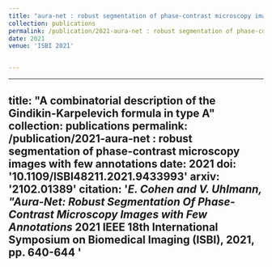 ```yaml
---
title: "aura-net : robust segmentation of phase-contrast microscopy images with few annotations"
collection: publications
permalink: /publication/2021-aura-net : robust segmentation of phase-contrast microscopy images with few annotations
date: 2021
venue: 'ISBI 2021'


---
```


---
title: "A combinatorial description of the Gindikin-Karpelevich formula in type A"
collection: publications
permalink: /publication/2021-aura-net : robust segmentation of phase-contrast microscopy images with few annotations
date: 2021
doi: '10.1109/ISBI48211.2021.9433993'
arxiv: '2102.01389'
citation: '<i>E. Cohen and V. Uhlmann, "Aura-Net: Robust Segmentation Of Phase-Contrast Microscopy Images with Few Annotations</i> 2021 IEEE 18th International Symposium on Biomedical Imaging (ISBI), 2021, pp. 640-644 '
---
